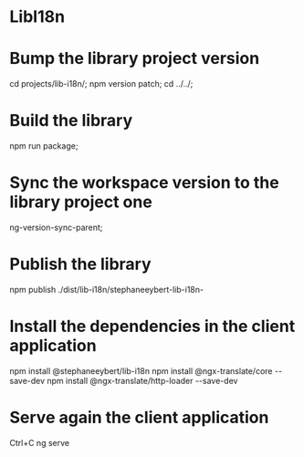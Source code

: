 # LibI18n

# Bump the library project version
cd projects/lib-i18n/;
npm version patch;
cd ../../;

# Build the library
npm run package;

# Sync the workspace version to the library project one
ng-version-sync-parent;

# Publish the library
npm publish ./dist/lib-i18n/stephaneeybert-lib-i18n-

# Install the dependencies in the client application
npm install @stephaneeybert/lib-i18n
npm install @ngx-translate/core --save-dev
npm install @ngx-translate/http-loader --save-dev

# Serve again the client application
Ctrl+C
ng serve